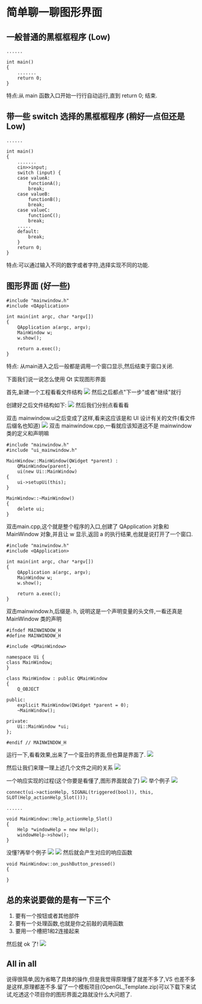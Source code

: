 # 简单聊一聊图形界面
## 一般普通的黑框框程序   (Low)
```
......

int main()
{
	.......
	return 0;
}
```
特点:从 main 函数入口开始一行行自动运行,直到 return 0; 结束.
## 带一些 switch 选择的黑框框程序  (稍好一点但还是 Low)
```
......

int main()
{
	.......
    cin>>input;
    switch (input) {
    case valueA:
        functionA();
        break;
    case valueB:
        functionB();
        break;
    case valueC:
        functionC();
        break;
    .....
    default:
        break;
    }
	return 0;
}
```
特点:可以通过输入不同的数字或者字符,选择实现不同的功能.
## 图形界面 (好一些)
```
#include "mainwindow.h"
#include <QApplication>

int main(int argc, char *argv[])
{
    QApplication a(argc, argv);
    MainWindow w;
    w.show();

    return a.exec();
}
```
特点: 从main进入之后一般都是调用一个窗口显示,然后结束于窗口关闭.

下面我们说一说怎么使用 Qt 实现图形界面

首先,新建一个工程看看文件结构
![](./pic/QQ20161221-0@2x.png)
然后之后都点"下一步"或者"继续"就行

创建好之后文件结构如下:
![](./pic/QQ20161221-1@2x.png)
然后我们分别点看看看

双击 mainwindow.ui之后变成了这样,看来这应该是和 UI 设计有关的文件(看文件后缀名也知道)
![](./pic/QQ20161221-2@2x.png)
双击 mainwindow.cpp,一看就应该知道这不是 mainwindow 类的定义和声明嘛
```
#include "mainwindow.h"
#include "ui_mainwindow.h"

MainWindow::MainWindow(QWidget *parent) :
    QMainWindow(parent),
    ui(new Ui::MainWindow)
{
    ui->setupUi(this);
}

MainWindow::~MainWindow()
{
    delete ui;
}

```
双击main.cpp,这个就是整个程序的入口,创建了 QApplication 对象和 MainWindow 对象,并且让 w 显示,返回 a 的执行结果,也就是说打开了一个窗口.
```
#include "mainwindow.h"
#include <QApplication>

int main(int argc, char *argv[])
{
    QApplication a(argc, argv);
    MainWindow w;
    w.show();

    return a.exec();
}

```
双击mainwindow.h,后缀是. h, 说明这是一个声明变量的头文件,一看还真是 MainWindow 类的声明
```
#ifndef MAINWINDOW_H
#define MAINWINDOW_H

#include <QMainWindow>

namespace Ui {
class MainWindow;
}

class MainWindow : public QMainWindow
{
    Q_OBJECT

public:
    explicit MainWindow(QWidget *parent = 0);
    ~MainWindow();

private:
    Ui::MainWindow *ui;
};

#endif // MAINWINDOW_H

```
运行一下,看看效果,出来了一个蛮丑的界面,但也算是界面了.
![](./pic/QQ20161221-3@2x.png)

然后让我们来理一理上述几个文件之间的关系
![](./pic/QQ20161221-5@2x.png)

一个响应实现的过程(这个你要是看懂了,图形界面就会了)
![](./pic/QQ20161221-6@2x.png)
举个例子
![](./pic/QQ20161221-7@2x.png)
```
connect(ui->actionHelp, SIGNAL(triggered(bool)), this, SLOT(Help_actionHelp_Slot()));

......

void MainWindow::Help_actionHelp_Slot()
{
    Help *windowHelp = new Help();
    windowHelp->show();
}
```
没懂?再举个例子
![](./pic/QQ20161221-8@2x.png)
![](./pic/QQ20161221-11@2x.png)
然后就会产生对应的响应函数
```
void MainWindow::on_pushButton_pressed()
{
    
}
```
## 总的来说要做的是有一下三个
1. 要有一个按钮或者其他部件
2. 要有一个处理函数,也就是你之前敲的调用函数
3. 要用一个槽把1和2连接起来

然后就 ok 了!
![](./pic/QQ20161221-10@2x.png)

## All in all
说得很简单,因为省略了具体的操作,但是我觉得原理懂了就差不多了,VS 也差不多是这样,原理都差不多.留了一个模板项目(OpenGL_Template.zip)可以下载下来试试,吃透这个项目你的图形界面之路就没什么大问题了.